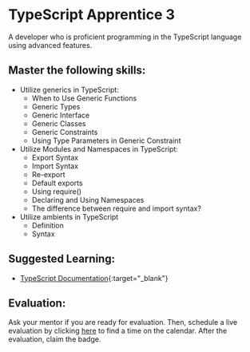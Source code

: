 # TypeScript Apprentice 3

A developer who is proficient programming in the TypeScript language using advanced features.

## Master the following skills:

* Utilize generics in TypeScript:
  * When to Use Generic Functions
  * Generic Types
  * Generic Interface
  * Generic Classes
  * Generic Constraints
  * Using Type Parameters in Generic Constraint
* Utilize Modules and Namespaces in TypeScript:
  * Export Syntax
  * Import Syntax
  * Re-export
  * Default exports
  * Using require()
  * Declaring and Using Namespaces
  * The difference between require and import syntax?
* Utilize ambients in TypeScript
  * Definition
  * Syntax

## Suggested Learning:

* [TypeScript Documentation](https://www.typescriptlang.org/){:target="_blank"}

## Evaluation:

Ask your mentor if you are ready for evaluation. Then, schedule a live evaluation by clicking [here](http://evals.codex.academy) to find a time on the calendar. After the evaluation, claim the badge.